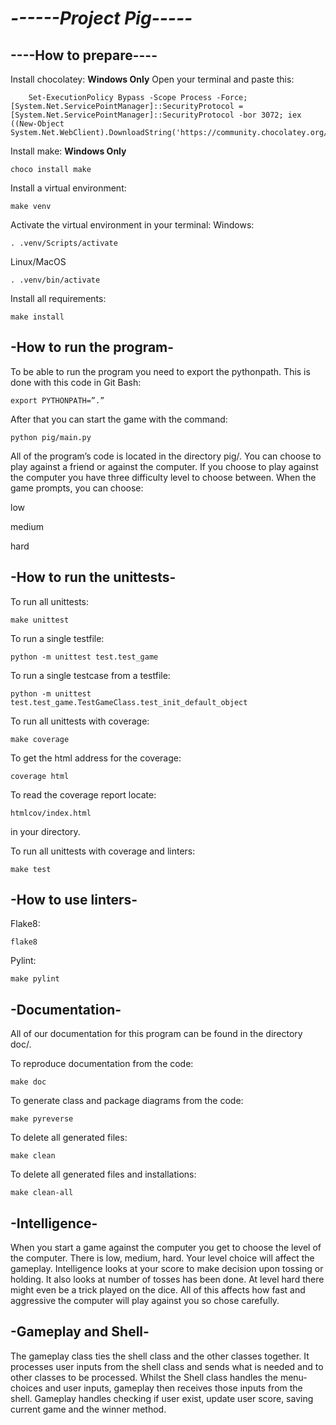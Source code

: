 *------Project Pig-----*
========================


**----How to prepare----**
--------------------------
Install chocolatey:  **Windows Only**
    Open your terminal and paste this:  
    
        Set-ExecutionPolicy Bypass -Scope Process -Force; [System.Net.ServicePointManager]::SecurityProtocol = [System.Net.ServicePointManager]::SecurityProtocol -bor 3072; iex ((New-Object System.Net.WebClient).DownloadString('https://community.chocolatey.org/install.ps1'))

Install make:       **Windows Only**

    choco install make

Install a virtual environment:

    make venv

Activate the virtual environment in your terminal:
Windows:
        
    . .venv/Scripts/activate
Linux/MacOS

    . .venv/bin/activate

Install all requirements:

    make install


**-How to run the program-**
----------------------------
To be able to run the program you need to export the pythonpath.
This is done with this code in Git Bash:

    export PYTHONPATH=”.”
After that you can start the game with the command:

    python pig/main.py

All of the program’s code is located in the directory pig/.
You can choose to play against a friend or against the computer. If you choose to play against the computer you have three difficulty level to choose between. When the game prompts, you can choose:

low

medium

hard


**-How to run the unittests-**
------------------------------
To run all unittests:

    make unittest

To run a single testfile:

    python -m unittest test.test_game

To run a single testcase from a testfile:

    python -m unittest test.test_game.TestGameClass.test_init_default_object

To run all unittests with coverage:

    make coverage

To get the html address for the coverage:

    coverage html
To read the coverage report locate:

    htmlcov/index.html
in your directory.

To run all unittests with coverage and linters:

    make test


**-How to use linters-**
------------------------
Flake8:

    flake8

Pylint:

    make pylint


**-Documentation-**
-------------------
All of our documentation for this program can be found in the directory doc/. 

To reproduce documentation from the code:

    make doc

To generate class and package diagrams from the code:

    make pyreverse

To delete all generated files:

    make clean

To delete all generated files and installations:

    make clean-all

**-Intelligence-**
------------------------
When you start a game against the computer you get to choose the level of the computer. There is low, medium, hard. Your level choice will affect the gameplay. Intelligence looks at your score to make decision upon tossing or holding. It also looks at number of tosses has been done. At level hard there might even be a trick played on the dice. All of this affects how fast and aggressive the computer will play against you so chose carefully. 

**-Gameplay and Shell-**
------------------------
The gameplay class ties the shell class and the other classes together. It processes user inputs from the shell class and sends what is needed and to other classes to be processed. Whilst the Shell class handles the menu-choices and user inputs, gameplay then receives those inputs from the shell. Gameplay handles checking if user exist, update user score, saving current game and the winner method. 
